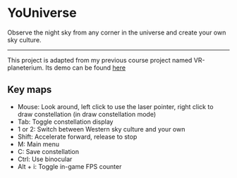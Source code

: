 # YoUniverse

Observe the night sky from any corner in the universe and create your own sky culture.

---

This project is adapted from my previous course project named VR-planeterium. Its demo can be found [here](https://siyu6974.github.io/YoUniverse/)

## Key maps
- Mouse: Look around, left click to use the laser pointer, right click to draw constellation (in draw constellation mode)
- Tab: Toggle constellation display
- 1 or 2: Switch between Western sky culture and your own
- Shift: Accelerate forward, release to stop
- M: Main menu
- C: Save constellation
- Ctrl: Use binocular
- Alt + i: Toggle in-game FPS counter

